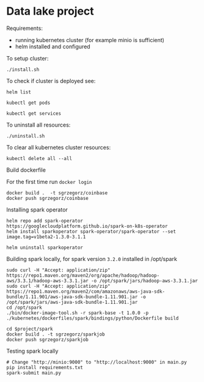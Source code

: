 # Data lake project

Requirements:
- running kubernetes cluster (for example minio is sufficient)
- helm installed and configured

To setup cluster:
```
./install.sh
```

To check if cluster is deployed see:
```
helm list
```
```
kubectl get pods
```
```
kubectl get services
```

To uninstall all resources:
```
./uninstall.sh
```

To clear all kubernetes cluster resources:
```
kubectl delete all --all
```

Build dockerfile

For the first time run
`docker login`

```
docker build .  -t sgrzegorz/coinbase
docker push sgrzegorz/coinbase
```

Installing spark operator

```
helm repo add spark-operator https://googlecloudplatform.github.io/spark-on-k8s-operator
helm install sparkoperator spark-operator/spark-operator --set image.tag=v1beta2-1.3.0-3.1.1

helm uninstall sparkoperator

```



Building spark locally, for spark version `3.2.0` installed in /opt/spark

```
sudo curl -H "Accept: application/zip" https://repo1.maven.org/maven2/org/apache/hadoop/hadoop-aws/3.3.1/hadoop-aws-3.3.1.jar -o /opt/spark/jars/hadoop-aws-3.3.1.jar
sudo curl -H "Accept: application/zip" https://repo1.maven.org/maven2/com/amazonaws/aws-java-sdk-bundle/1.11.901/aws-java-sdk-bundle-1.11.901.jar -o /opt/spark/jars/aws-java-sdk-bundle-1.11.901.jar
cd /opt/spark
./bin/docker-image-tool.sh -r spark-base -t 1.0.0 -p ./kubernetes/dockerfiles/spark/bindings/python/Dockerfile build
```

```
cd $project/spark
docker build . -t sgrzegorz/sparkjob 
docker push sgrzegorz/sparkjob
```

Testing spark locally
 
```
# Change "http://minio:9000" to "http://localhost:9000" in main.py
pip install requirements.txt
spark-submit main.py

```
